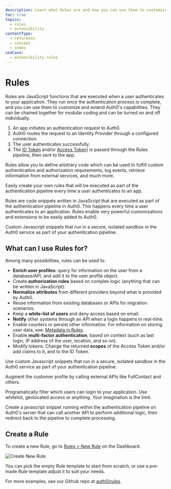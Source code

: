 ```yaml
---
description: Learn what Rules are and how you can use them to customize and extend Auth0's capabilities.
toc: true
topics:
  - rules
  - extensibility
contentType:
  - reference
  - concept
  - index
useCase:
  - extensibility-rules
---
```


# Rules

Rules are JavaScript functions that are executed when a user authenticates to your application. They run once the authentication process is complete, and you can use them to customize and extend Auth0's capabilities. They can be chained together for modular coding and can be turned on and off individually.

1. An app initiates an authentication request to Auth0.
1. Auth0 routes the request to an Identity Provider through a configured connection.
1. The user authenticates successfully.
1. The [ID Token](/tokens/id-token) and/or [Access Token](/tokens/overview-access-tokens)) is passed through the Rules pipeline, then sent to the app.

Rules allow you to define arbitrary code which can be used to fulfill custom authentication and authorization requirements, log events, retrieve information from external services, and much more.

Easily create your own rules that will be executed as part of the authentication pipeline every time a user authenticates to an app.

Rules are code snippets written in JavaScript that are executed as part of the authentication pipeline in Auth0. This happens every time a user authenticates to an application. Rules enable very powerful customizations and extensions to be easily added to Auth0.

Custom Javascript snippets that run in a secure, isolated sandbox in the Auth0 service as part of your authentication pipeline.

## What can I use Rules for?

Among many possibilities, rules can be used to:

* __Enrich user profiles__: query for information on the user from a database/API, and add it to the user profile object.
* Create __authorization rules__ based on complex logic (anything that can be written in JavaScript).
* __Normalize attributes__ from different providers beyond what is provided by Auth0.
* Reuse information from existing databases or APIs for migration scenarios.
* Keep a __white-list of users__ and deny access based on email.
* __Notify__ other systems through an API when a login happens in real-time.
* Enable counters or persist other information. For information on storing user data, see: [Metadata in Rules](/rules/metadata-in-rules).
* Enable __multi-factor authentication__, based on context (such as last login, IP address of the user, location, and so on).
* Modify tokens: Change the returned __scopes__ of the Access Token and/or add claims to it, and to the ID Token.

Use custom Javascript snippets that run in a secure, isolated sandbox in the Auth0 service as part of your authentication pipeline.

Augment the customer profile by calling external APIs like FullContact and others.

Programatically filter which users can login to your application. Use whitelist, geolocated access or anything. Your imagination is the limit.

Create a javascript snippet running within the authentication pipeline on Auth0's server that can call another API to perform additional logic, then redirect back to the pipeline to complete processing.

## Create a Rule

To create a new Rule, go to [Rules > New Rule](${manage_url}/#/rules/new) on the Dashboard.

![Create New Rule]()

You can pick the empty Rule template to start from scratch, or use a pre-made Rule template adjust it to suit your needs.

For more examples, see our Github repo at [auth0/rules](https://github.com/auth0/rules).
